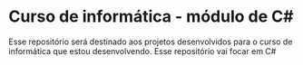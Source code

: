 # Curso de informática - módulo de C#
Esse repositório será destinado aos projetos desenvolvidos para o curso de informática que estou desenvolvendo. Esse repositório vai focar em C#
